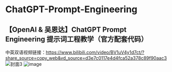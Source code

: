# ChatGPT-Prompt-Engineering
## 【OpenAI &amp; 吴恩达】ChatGPT Prompt Engineering 提示词工程教学（官方配套代码）
中英双语视频链接：https://www.bilibili.com/video/BV1uV4y1d7ct/?share_source=copy_web&vd_source=d3e7c0117e4d4fca52a378c89f90aac3
![封面3](https://user-images.githubusercontent.com/48280924/235335939-d6ea7c59-e8dd-4b86-98be-bb6340782b08.png)
![image](https://user-images.githubusercontent.com/48280924/235336012-60579579-7c41-48d8-ad69-310eb220fb76.png)

